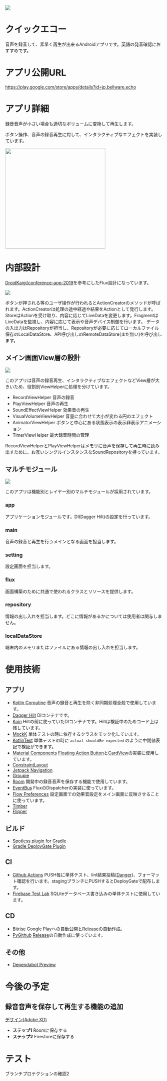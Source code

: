 <img src="https://codebuild.ap-northeast-1.amazonaws.com/badges?uuid=eyJlbmNyeXB0ZWREYXRhIjoiNDBCQVBqRVljUldOZU1JMnlEdDRMblBiQjVma1VmYXhIWVNrVjE3NWpKcEUySmZxYXBQNkkwelh5OHV0Rml1dWNWb3l6TGk4d0xqZk1YaHg2b1UzcG93PSIsIml2UGFyYW1ldGVyU3BlYyI6IlhMZndTc0RLeEtRd3RKN0UiLCJtYXRlcmlhbFNldFNlcmlhbCI6MX0%3D&branch=master">

クイックエコー
====
音声を録音して、素早く再生が出来るAndroidアプリです。英語の発音確認におすすめです。

# アプリ公開URL

https://play.google.com/store/apps/details?id=jp.bellware.echo

# アプリ詳細

録音音声が小さい場合も適切なボリュームに変換して再生します。

ボタン操作、音声の録音再生に対して、インタラクティブなエフェクトを実装しています。

<img src="https://github.com/tfandkusu/quickecho/blob/master/images/interactive.gif?raw=true" width="320px">

# 内部設計

[DroidKaigi/conference-app-2019](https://github.com/DroidKaigi/conference-app-2019)を参考にしたFlux設計になっています。

<img src="https://github.com/tfandkusu/quickecho/blob/master/images/flux.png?raw=true">

ボタンが押される等のユーザ操作が行われるとActionCreatorのメソッドが呼ばれます。ActionCreatorは処理の途中経過や結果をActionとして発行します。StoreはActionを受け取り、内容に応じてLiveDataを変更します。FragmentはLiveDataを監視し、内容に応じて表示や音声デバイス制御を行います。
データの入出力はRepositoryが担当し、Repositoryが必要に応じてローカルファイル保存のLocalDataStore、API呼び出しのRemoteDataStore(まだ無い)を呼び出します。

## メイン画面View層の設計

<img src="https://github.com/tfandkusu/quickecho/blob/master/images/MainFragment.png?raw=true">

このアプリは音声の録音再生、インタラクティブなエフェクトなどView層が大きいため、役割別ViewHelperに処理を分けています。

- RecordViewHelper 音声の録音
- PlayViewHelper 音声の再生
- SoundEffectViewHelper 効果音の再生
- VisualVolumeViewHelper 音量に合わせて大小が変わる円のエフェクト
- AnimatorViewHelper ボタンと中心にある状態表示の表示非表示アニメーション
- TimerViewHelper 最大録音時間の管理

RecordViewHelperとPlayViewHelperはメモリに音声を保存して再生時に読み出すために、お互いシングルインスタンスなSoundRepositoryを持っています。

## マルチモジュール

<img src="https://github.com/tfandkusu/quickecho/blob/master/images/MultiModule.png?raw=true">

このアプリは機能別とレイヤー別のマルチモジュールが採用されています。

### app

アプリケーションモジュールです。DI(Dagger Hilt)の設定を行っています。

### main

音声の録音と再生を行うメインとなる画面を担当します。

### setting

設定画面を担当します。

### flux

画面構築のために共通で使われるクラスとリソースを提供します。

### repository

情報の出し入れを担当します。どこに情報があるかについては使用者は関与しません。

### localDataStore

端末内のメモリまたはファイルにある情報の出し入れを担当します。

# 使用技術

## アプリ

- [Kotlin Coroutine](https://github.com/Kotlin/kotlinx.coroutines) 音声の録音と再生を除く非同期処理全般で使用しています。
- [Dagger Hilt](https://developer.android.com/training/dependency-injection/hilt-android?hl=ja) DIコンテナです。
- [Koin](https://insert-koin.io/) Hiltの前に使っていたDIコンテナです。Hiltは検証中のためコード上は残しています。
- [MockK](https://mockk.io/) 単体テストの時に依存するクラスをモック化しています。
- [KotlinTest](https://github.com/kotlintest/kotlintest) 単体テストの時に `actual shouldBe expected` のように中間値表記で検証ができます。
- [Material Components](https://material.io/components/) [Floating Action Button](https://material.io/develop/android/components/floating-action-button/)と[CardView](https://material.io/develop/android/components/material-card-view/)の実装に使用しています。
- [ConstraintLayout](https://developer.android.com/reference/androidx/constraintlayout/widget/ConstraintLayout.html)
- [Jetpack Navigation](https://developer.android.com/guide/navigation)
- [Groupie](https://github.com/lisawray/groupie)
- [Room](https://developer.android.com/topic/libraries/architecture/room?hl=ja) 開発中の録音音声を保存する機能で使用しています。
- [EventBus](https://github.com/greenrobot/EventBus) FluxのDispatcherの実装に使っています。
- [Flow Preferences](https://github.com/tfcporciuncula/flow-preferences/) 設定画面での効果音設定をメイン画面に反映させることに使っています。
- [Timber](https://github.com/JakeWharton/timber)
- [Flipper](https://fbflipper.com/)

## ビルド

- [Spotless plugin for Gradle](https://github.com/diffplug/spotless/tree/main/plugin-gradle)
- [Gradle DeployGate Plugin](https://github.com/DeployGate/gradle-deploygate-plugin)

## CI

- [Github Actions](https://docs.github.com/ja/actions) PUSH毎に単体テスト、lint結果投稿([Danger](https://github.com/danger/danger))、フォーマット確認を行います。stagingブランチにPUSHするとDeployGateで配布します。
- [Firebase Test Lab](https://firebase.google.com/docs/test-lab) SQLiteデータベース書き込みの単体テストに使用しています。

## CD

- [Bitrise](https://www.bitrise.io/) Google Playへの自動公開と[Release](https://github.com/tfandkusu/quickecho/releases)の自動作成。
- [PyGithub](https://github.com/PyGithub/PyGithub) [Release](https://github.com/tfandkusu/quickecho/releases)の自動作成に使っています。

## その他

- [Dependabot Preview](https://github.com/marketplace/dependabot-preview)

# 今後の予定

## 録音音声を保存して再生する機能の追加

[デザイン(Adobe XD)](https://xd.adobe.com/view/1ba4de3f-a856-4c29-89c3-29341ed1f598-4ef7/)

- **ステップ1** Roomに保存する
- **ステップ2** Firestoreに保存する

# テスト

ブランチプロテクションの確認2


